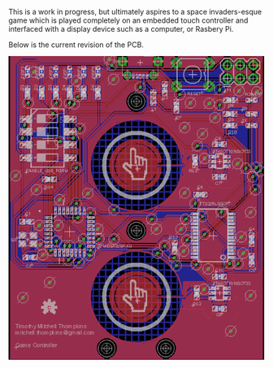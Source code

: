 This is a work in progress, but ultimately aspires to a space invaders-esque game which is played completely on an embedded touch controller and interfaced with a display device such as a computer, or Rasbery Pi.

Below is the current revision of the PCB.

![Alt text](Pictures/Eagle_PCB.png?raw=true "Title")
